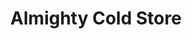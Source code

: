 ---
title: "Almighty Cold Store"
url: /accra/almighty-cold-store-alajo-high-street/
shop: Metzgerei
---